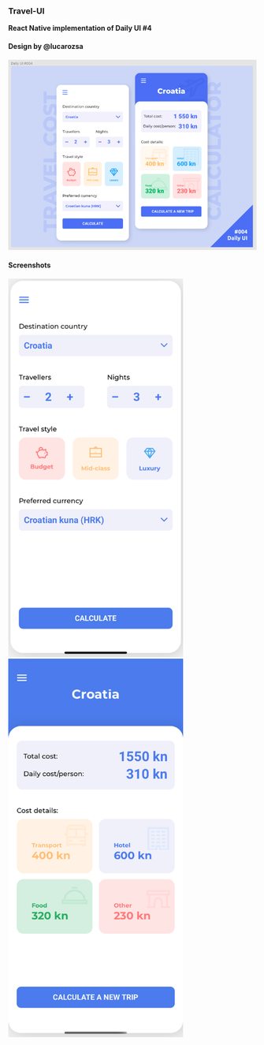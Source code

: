 ### Travel-UI

**React Native implementation of Daily UI #4**

#### Design by @lucarozsa

<img src="screenshots/Daily_UI_4.png" alt="Design screen"
	title="A travel calculator"   />

#### Screenshots

<img src="screenshots/ScreenShot1.png" alt="Trip Screen" height="768" />
<img src="screenshots/ScreenShot2.png" alt="Trip Overview Screen" height="768" />
